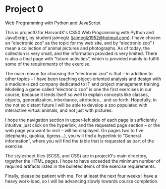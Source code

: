# Project 0

Web Programming with Python and JavaScript

This is project0 for HarvardX's CS50 Web Programming with Python and JavaScript, by student jaimeglz (jaimeglz1952@hotmail.com). I have chosen an “electronic zoo” as the topic for my web site, and by “electronic zoo” I mean a collection of animal pictures and photographs. As of today, the collection is very small, and the information provided is very limited. There is also a final page with “future activities”, which is provided mainly to fulfill some of the requirements of the exercise.

The main reason for choosing the “electronic zoo” is that – in addition to other topics – I have been teaching object-oriented analysis and design with a medium-sized company dedicated to IT and project management training. Modeling a game called “electronic zoo” is one the first exercises in our course, because it lends itself so well  to explain concepts like classes, objects, generalization, inheritance, attributes... and so forth. Hopefully, in the not so distant future I will be able to develop a zoo populated with interactive virtual animals, and not just with pictures.

I hope the navigation section in upper-left side of each page is sufficiently intuitive: just click on the hyperlink, and the requested page section – or the web page you want to visit – will be displayed. On pages two to five (elephants, quokka, tigress...), you will find a hyperlink to “General information”, where you will find the table that is requested as part of the exercise.

The stylesheet files (SCSS, and CSS) are in project0's main directory, together the HTML pages. I hope to have exceeded the minimum number of required artifacts listed in the bulleted items of the exercise requirements.
 
Finally, please be patient with me. For at least the next four weeks I have a heavy work-load, so I will be advancing slowly towards course completion.